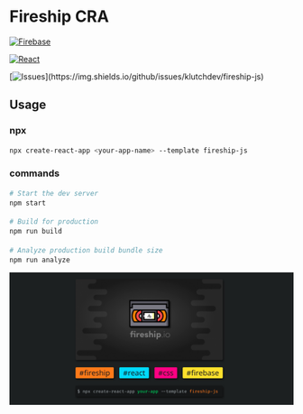 # Fireship CRA

[![Firebase](https://img.shields.io/npm/v/firebase?label=firebase&style=for-the-badge&color=FFCA28&labelColor=151718&logo=firebase)](https://firebase.com)

[![React](https://img.shields.io/npm/v/react?label=react&style=for-the-badge&color=61dafb&labelColor=151718&logo=react)](https://reactjs.com)

[![Issues](https://img.shields.io/github/issues/klutchdev/fireship-js?style=for-the-badge&labelColor=151718&color=success&logo='📼')](https://img.shields.io/github/issues/klutchdev/fireship-js)

## Usage

### npx

```sh
npx create-react-app <your-app-name> --template fireship-js
```

### commands

```sh
# Start the dev server
npm start

# Build for production
npm run build

# Analyze production build bundle size 
npm run analyze
```

![Preview](./preview.png)

